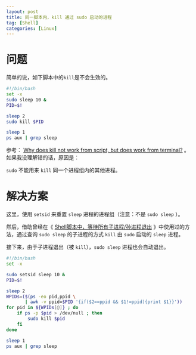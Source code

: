```yaml
---
layout: post
title: 同一脚本内，kill 通过 sudo 启动的进程
tag: [Shell]
categories: [Linux]
---
```


<!--break-->

# 问题

简单的说，如下脚本中的`kill`是不会生效的。

```bash
#!/bin/bash
set -x
sudo sleep 10 &
PID=$!

sleep 2
sudo kill $PID

sleep 1
ps aux | grep sleep
```

参考： [Why does kill not work from script, but does work from terminal?](https://unix.stackexchange.com/a/625478) 。如果我没理解错的话，原因是：

`sudo` 不能用来 `kill` 同一个进程组内的其他进程。

# 解决方案

这里，使用 `setsid` 来重置 `sleep` 进程的进程组（注意：不是 `sudo sleep` ）。

然后，借助曾经在《 [Shell脚本中，等待所有子进程/孙进程退出](../wait-child-grandchild-quit/) 》中使用过的方法，通过查询 `sudo sleep` 的子进程的方式 `kill` 由 `sudo` 启动的 `sleep` 进程。

接下来，由于子进程退出（被 `kill`），`sudo sleep` 进程也会自动退出。


```bash
#!/bin/bash
set -x

sudo setsid sleep 10 &
PID=$!

sleep 2
WPIDs=($(ps -eo pid,ppid \
       | awk -v ppid=$PID '{if($2==ppid && $1!=ppid){print $1}}'))
for pid in ${WPIDs[@]} ; do
    if ps -p $pid > /dev/null ; then
        sudo kill $pid
    fi
done

sleep 1
ps aux | grep sleep
```
